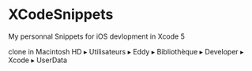 XCodeSnippets
=============

My personnal Snippets for iOS devlopment in Xcode 5

clone in Macintosh HD ▸ Utilisateurs ▸ Eddy ▸ Bibliothèque ▸ Developer ▸ Xcode ▸ UserData 
